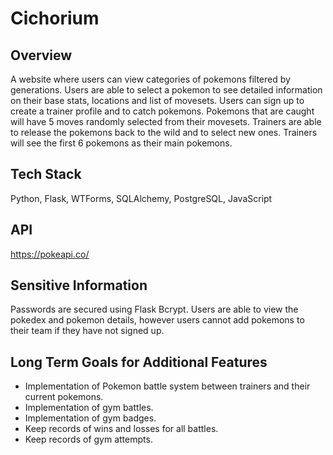 # Cichorium

## Overview
A website where users can view categories of pokemons filtered by generations. Users are able to select a pokemon to see detailed information on their base stats, locations and list of movesets. Users can sign up to create a trainer profile and to catch pokemons. Pokemons that are caught will have 5 moves randomly selected from their movesets. Trainers are able to release the pokemons back to the wild and to select new ones. Trainers will see the first 6 pokemons as their main pokemons.

## Tech Stack
Python, Flask, WTForms, SQLAlchemy, PostgreSQL, JavaScript

## API
https://pokeapi.co/

## Sensitive Information
Passwords are secured using Flask Bcrypt. Users are able to view the pokedex and pokemon details, however users cannot add pokemons to their team if they have not signed up.

## Long Term Goals for Additional Features
* Implementation of Pokemon battle system between trainers and their current pokemons.
* Implementation of gym battles.
* Implementation of gym badges.
* Keep records of wins and losses for all battles. 
* Keep records of gym attempts. 

